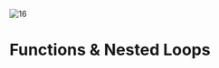 ![16](https://github.com/manningstinson/holbertonschool-low_level_programming/assets/104523090/58aa402f-7261-4e1a-80b8-0b046a20e6a2)
# Functions & Nested Loops
